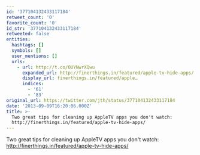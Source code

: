```yaml
---
id: '377104132433117184'
retweet_count: '0'
favorite_count: '0'
id_str: '377104132433117184'
retweeted: false
entities:
  hashtags: []
  symbols: []
  user_mentions: []
  urls:
    - url: http://t.co/OUYNwrXQwu
      expanded_url: http://finerthings.in/featured/apple-tv-hide-apps/
      display_url: finerthings.in/featured/apple…
      indices:
        - '61'
        - '83'
original_url: https://twitter.com/jth/status/377104132433117184
date: '2013-09-09T16:20:06.000Z'
title: >-
  Two great tips for cleaning up AppleTV apps you don't watch:
  http://finerthings.in/featured/apple-tv-hide-apps/
---
```


Two great tips for cleaning up AppleTV apps you don't watch: http://finerthings.in/featured/apple-tv-hide-apps/